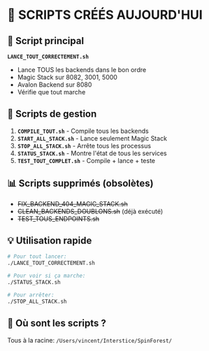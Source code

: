 # 📜 SCRIPTS CRÉÉS AUJOURD'HUI

## 🚀 Script principal
**`LANCE_TOUT_CORRECTEMENT.sh`**
- Lance TOUS les backends dans le bon ordre
- Magic Stack sur 8082, 3001, 5000
- Avalon Backend sur 8080
- Vérifie que tout marche

## 🔧 Scripts de gestion
1. **`COMPILE_TOUT.sh`** - Compile tous les backends
2. **`START_ALL_STACK.sh`** - Lance seulement Magic Stack  
3. **`STOP_ALL_STACK.sh`** - Arrête tous les processus
4. **`STATUS_STACK.sh`** - Montre l'état de tous les services
5. **`TEST_TOUT_COMPLET.sh`** - Compile + lance + teste

## 📊 Scripts supprimés (obsolètes)
- ~~FIX_BACKEND_404_MAGIC_STACK.sh~~
- ~~CLEAN_BACKENDS_DOUBLONS.sh~~ (déjà exécuté)
- ~~TEST_TOUS_ENDPOINTS.sh~~

## 💡 Utilisation rapide
```bash
# Pour tout lancer:
./LANCE_TOUT_CORRECTEMENT.sh

# Pour voir si ça marche:
./STATUS_STACK.sh

# Pour arrêter:
./STOP_ALL_STACK.sh
```

## 📁 Où sont les scripts ?
Tous à la racine: `/Users/vincent/Interstice/SpinForest/`